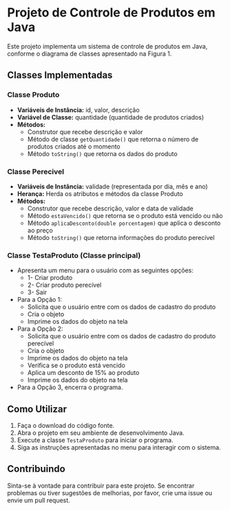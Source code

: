 # Projeto de Controle de Produtos em Java

Este projeto implementa um sistema de controle de produtos em Java, conforme o diagrama de classes apresentado na Figura 1.

## Classes Implementadas

### Classe Produto

- **Variáveis de Instância:** id, valor, descrição
- **Variável de Classe:** quantidade (quantidade de produtos criados)
- **Métodos:**
  - Construtor que recebe descrição e valor
  - Método de classe `getQuantidade()` que retorna o número de produtos criados até o momento
  - Método `toString()` que retorna os dados do produto

### Classe Perecivel

- **Variáveis de Instância:** validade (representada por dia, mês e ano)
- **Herança:** Herda os atributos e métodos da classe Produto
- **Métodos:**
  - Construtor que recebe descrição, valor e data de validade
  - Método `estaVencido()` que retorna se o produto está vencido ou não
  - Método `aplicaDesconto(double porcentagem)` que aplica o desconto ao preço
  - Método `toString()` que retorna informações do produto perecível

### Classe TestaProduto (Classe principal)

- Apresenta um menu para o usuário com as seguintes opções:
  - 1- Criar produto
  - 2- Criar produto perecível
  - 3- Sair
- Para a Opção 1:
  - Solicita que o usuário entre com os dados de cadastro do produto
  - Cria o objeto
  - Imprime os dados do objeto na tela
- Para a Opção 2:
  - Solicita que o usuário entre com os dados de cadastro do produto perecível
  - Cria o objeto
  - Imprime os dados do objeto na tela
  - Verifica se o produto está vencido
  - Aplica um desconto de 15% ao produto
  - Imprime os dados do objeto na tela
- Para a Opção 3, encerra o programa.

## Como Utilizar

1. Faça o download do código fonte.
2. Abra o projeto em seu ambiente de desenvolvimento Java.
3. Execute a classe `TestaProduto` para iniciar o programa.
4. Siga as instruções apresentadas no menu para interagir com o sistema.

## Contribuindo

Sinta-se à vontade para contribuir para este projeto. Se encontrar problemas ou tiver sugestões de melhorias, por favor, crie uma issue ou envie um pull request.
